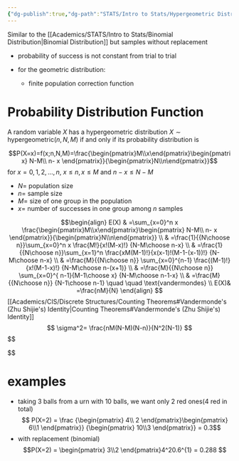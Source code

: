 ```yaml
---
{"dg-publish":true,"dg-path":"STATS/Intro to Stats/Hypergeometric Distribution.md","permalink":"/stats/intro-to-stats/hypergeometric-distribution/","created":"2024-03-29T19:02:22.317-04:00","updated":"2025-07-07T17:21:02.347-04:00"}
---
```



Similar to the [[Academics/STATS/Intro to Stats/Binomial Distribution\|Binomial Distribution]] but samples without replacement 
- probability of success is not constant from trial to trial


- for the geometric distribution:
	- finite population correction function
# Probability Distribution Function
A random variable $X$ has a hypergeometric distribution $X\sim \text{ hypergeometric}(n,N,M)$ if and only if its probability distribution is

$$P(X=x)=f(x;n,N,M)=\frac{\begin{pmatrix}M\\x\end{pmatrix}\begin{pmatrix}   N-M\\ n-  x   \end{pmatrix}}{\begin{pmatrix}N\\n\end{pmatrix}}$$
for $x=0,1,2,\dots,n,$ $x\leq n,\, x\leq M$ and $n-x\leq N-M$
- $N=$ population size
- $n =$ sample size
- $M=$ size of one group in the population
- $x=$ number of successes in one group among $n$ samples

$$\begin{align}
E(X) & =\sum_{x=0}^n x \frac{\begin{pmatrix}M\\x\end{pmatrix}\begin{pmatrix}   N-M\\ n-  x   \end{pmatrix}}{\begin{pmatrix}N\\n\end{pmatrix}}  \\
 & =\frac{1}{{N\choose n}}\sum_{x=0}^n x \frac{M!}{x!(M-x)!} {N-M\choose n-x} \\
 & =\frac{1}{{N\choose n}}\sum_{x=1}^n \frac{xM(M-1)!}{x(x-1)!(M-1-(x-1))!}  {N-M\choose n-x} \\
 & =\frac{M}{{N\choose n}} \sum_{x=0}^{n-1} \frac{(M-1)!}{x!(M-1-x)!} {N-M\choose n-(x+1)} \\
 & =\frac{M}{{N\choose n}} \sum_{x=0}^{ n-1}{M-1\choose x} {N-M\choose n-1-x} \\
 & =\frac{M}{{N\choose n}} {N-1\choose n-1} \quad \quad \text{vandermondes} \\
 E(X)& =\frac{nM}{N}
\end{align}
$$
[[Academics/CIS/Discrete Structures/Counting Theorems#Vandermonde's (Zhu Shijie's) Identity\|Counting Theorems#Vandermonde's (Zhu Shijie's) Identity]]
$$
\sigma^2= \frac{nM(N-M)(N-n)}{N^2(N-1)}
$$
$$

$$
# examples
- taking 3 balls from a urn with 10 balls, we want only 2 red ones(4 red in total)
$$ P(X=2) = \frac {\begin{pmatrix}   4\\ 2 \end{pmatrix}\begin{pmatrix}   6\\1 \end{pmatrix}} {\begin{pmatrix}   10\\3 \end{pmatrix}} = 0.3$$
- with replacement (binomial)
$$P(X=2) = \begin{pmatrix}   3\\2   \end{pmatrix}4^20.6^{1} = 0.288 $$
